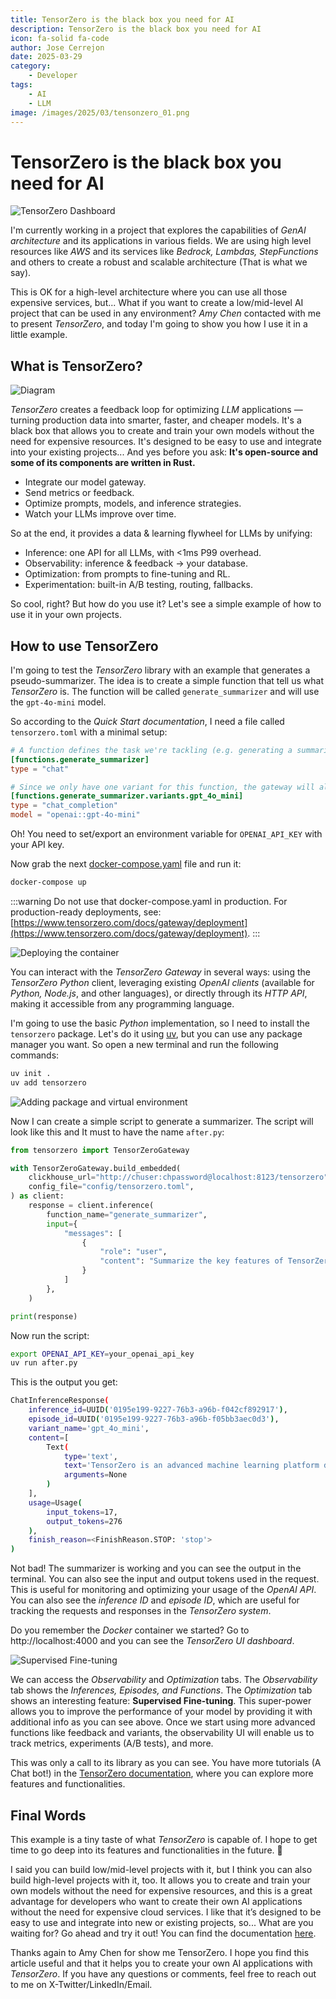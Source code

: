 ```yaml
---
title: TensorZero is the black box you need for AI
description: TensorZero is the black box you need for AI
icon: fa-solid fa-code
author: Jose Cerrejon
date: 2025-03-29
category:
    - Developer
tags:
    - AI
    - LLM
image: /images/2025/03/tensonzero_01.png
---
```


# TensorZero is the black box you need for AI

![TensorZero Dashboard](/images/2025/03/tensonzero_01.png "TensorZero Dashboard")

I'm currently working in a project that explores the capabilities of _GenAI architecture_ and its applications in various fields. We are using high level resources like _AWS_ and its services like _Bedrock, Lambdas, StepFunctions_ and others to create a robust and scalable architecture (That is what we say).

This is OK for a high-level architecture where you can use all those expensive services, but... What if you want to create a low/mid-level AI project that can be used in any environment? _Amy Chen_ contacted with me to present _TensorZero_, and today I'm going to show you how I use it in a little example.

## What is TensorZero?

![Diagram](/images/2025/03/tensonzero_02.png "Component Diagram")

_TensorZero_ creates a feedback loop for optimizing _LLM_ applications — turning production data into smarter, faster, and cheaper models. It's a black box that allows you to create and train your own models without the need for expensive resources. It's designed to be easy to use and integrate into your existing projects... And yes before you ask: **It's open-source and some of its components are written in Rust.**

-   Integrate our model gateway.
-   Send metrics or feedback.
-   Optimize prompts, models, and inference strategies.
-   Watch your LLMs improve over time.

So at the end, it provides a data & learning flywheel for LLMs by unifying:

-   Inference: one API for all LLMs, with <1ms P99 overhead.
-   Observability: inference & feedback → your database.
-   Optimization: from prompts to fine-tuning and RL.
-   Experimentation: built-in A/B testing, routing, fallbacks.

So cool, right? But how do you use it? Let's see a simple example of how to use it in your own projects.

## How to use TensorZero

I'm going to test the _TensorZero_ library with an example that generates a pseudo-summarizer. The idea is to create a simple function that tell us what _TensorZero_ is. The function will be called `generate_summarizer` and will use the `gpt-4o-mini` model.

So according to the _Quick Start documentation_, I need a file called `tensorzero.toml` with a minimal setup:

```toml ./config/tensorzero.toml
# A function defines the task we're tackling (e.g. generating a summarizer)...
[functions.generate_summarizer]
type = "chat"

# Since we only have one variant for this function, the gateway will always use it.
[functions.generate_summarizer.variants.gpt_4o_mini]
type = "chat_completion"
model = "openai::gpt-4o-mini"
```

Oh! You need to set/export an environment variable for `OPENAI_API_KEY` with your API key.

Now grab the next [docker-compose.yaml](https://raw.githubusercontent.com/tensorzero/tensorzero/refs/heads/main/examples/quickstart/docker-compose.yml) file and run it:

```sh
docker-compose up
```

:::warning
Do not use that docker-compose.yaml in production. For production-ready deployments, see: [https://www.tensorzero.com/docs/gateway/deployment](https://www.tensorzero.com/docs/gateway/deployment).
:::

![Deploying the container](/images/2025/03/tensonzero_03.jpg "Deploying the container")

You can interact with the _TensorZero Gateway_ in several ways: using the _TensorZero Python_ client, leveraging existing _OpenAI clients_ (available for _Python, Node.js_, and other languages), or directly through its _HTTP API_, making it accessible from any programming language.

I'm going to use the basic _Python_ implementation, so I need to install the `tensorzero` package. Let's do it using [uv](https://docs.astral.sh/uv/), but you can use any package manager you want. So open a new terminal and run the following commands:

```sh
uv init .
uv add tensorzero
```

![Adding package and virtual environment](/images/2025/03/tensonzero_04.jpg "Adding package and virtual environment")

Now I can create a simple script to generate a summarizer. The script will look like this and It must to have the name `after.py`:

```python ./after.py
from tensorzero import TensorZeroGateway

with TensorZeroGateway.build_embedded(
    clickhouse_url="http://chuser:chpassword@localhost:8123/tensorzero",
    config_file="config/tensorzero.toml",
) as client:
    response = client.inference(
        function_name="generate_summarizer",
        input={
            "messages": [
                {
                    "role": "user",
                    "content": "Summarize the key features of TensorZero.",
                }
            ]
        },
    )

print(response)
```

Now run the script:

```sh
export OPENAI_API_KEY=your_openai_api_key
uv run after.py
```

This is the output you get:

```sh
ChatInferenceResponse(
    inference_id=UUID('0195e199-9227-76b3-a96b-f042cf892917'),
    episode_id=UUID('0195e199-9227-76b3-a96b-f05bb3aec0d3'),
    variant_name='gpt_4o_mini',
    content=[
        Text(
            type='text',
            text='TensorZero is an advanced machine learning platform designed to accelerate the development and deployment of AI models. Here are the key features:\n\n1. **Model Development**: TensorZero offers intuitive tools for building and training machine learning models, making it accessible to users with varying levels of expertise.\n\n2. **Scalability**: The platform is designed to handle large datasets and complex models, enabling users to scale their projects efficiently.\n\n3. **Interoperability**: TensorZero can seamlessly integrate with various data sources and existing frameworks, allowing for flexibility in workflow and data management.\n\n4. **Real-time Collaboration**: It supports collaborative features, enabling teams to work together in real time on projects.\n\n5. **Monitoring and Visualization**: The platform includes tools for monitoring model performance and visualizing data, which helps in understanding and optimizing models.\n\n6. **Deployment Options**: TensorZero provides various deployment options, facilitating the launch of models in different environments, whether on-premises or in the cloud.\n\n7. **User-friendly Interface**: A user-friendly design simplifies navigation and enhances the user experience, catering to both novice and experienced users.\n\n8. **Customizable Workflows**: Users can create customized workflows to fit specific project needs, enhancing efficiency and productivity.\n\nTensorZero aims to streamline the machine learning lifecycle, from development to deployment, while ensuring ease of use and adaptability.',
            arguments=None
        )
    ],
    usage=Usage(
        input_tokens=17,
        output_tokens=276
    ),
    finish_reason=<FinishReason.STOP: 'stop'>
)
```

Not bad! The summarizer is working and you can see the output in the terminal. You can also see the input and output tokens used in the request. This is useful for monitoring and optimizing your usage of the _OpenAI API_. You can also see the _inference ID_ and _episode ID_, which are useful for tracking the requests and responses in the _TensorZero system_.

Do you remember the _Docker_ container we started? Go to http://localhost:4000 and you can see the _TensorZero UI dashboard_.

![Supervised Fine-tuning](/images/2025/03/tensonzero_05.png "Supervised Fine-tuning")

We can access the _Observability_ and _Optimization_ tabs. The _Observability_ tab shows the _Inferences, Episodes, and Functions_. The _Optimization_ tab shows an interesting feature: **Supervised Fine-tuning**. This super-power allows you to improve the performance of your model by providing it with additional info as you can see above. Once we start using more advanced functions like feedback and variants, the observability UI will enable us to track metrics, experiments (A/B tests), and more.

This was only a call to its library as you can see. You have more tutorials (A Chat bot!) in the [TensorZero documentation](https://www.tensorzero.com/docs/gateway/tutorials), where you can explore more features and functionalities.

## Final Words

This example is a tiny taste of what _TensorZero_ is capable of. I hope to get time to go deep into its features and functionalities in the future. 💪

I said you can build low/mid-level projects with it, but I think you can also build high-level projects with it, too. It allows you to create and train your own models without the need for expensive resources, and this is a great advantage for developers who want to create their own AI applications without the need for expensive cloud services. I like that it’s designed to be easy to use and integrate into new or existing projects, so... What are you waiting for? Go ahead and try it out! You can find the documentation [here](https://www.tensorzero.com/docs).

Thanks again to Amy Chen for show me TensorZero. I hope you find this article useful and that it helps you to create your own AI applications with _TensorZero_. If you have any questions or comments, feel free to reach out to me on X-Twitter/LinkedIn/Email.
